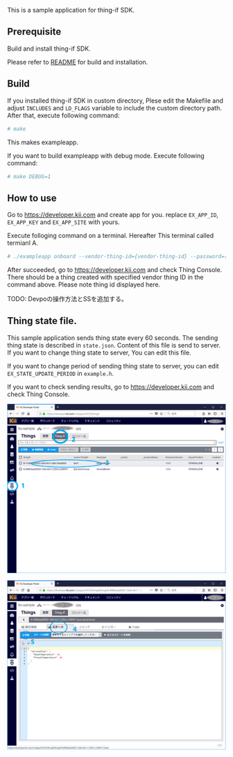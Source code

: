 This is a sample application for thing-if SDK.

## Prerequisite

Build and install thing-if SDK.

Please refer to [README](../README.mkd) for build and installation.

## Build

If you installed thing-if SDK in custom directory,
Plese edit the Makefile and adjust `INCLUDES` and `LD_FLAGS` variable
to include the custom directory path.
After that, execute following command:

```sh
# make
```

This makes exampleapp.

If you want to build exampleapp with debug mode. Execute following
command:

```sh
# make DEBUG=1
```

## How to use
Go to https://developer.kii.com and create app for you.
replace `EX_APP_ID`, `EX_APP_KEY` and `EX_APP_SITE` with yours.


Execute folloging command on a terminal. Hereafter This terminal
called termianl A.

```sh
# ./exampleapp onboard --vendor-thing-id={vendor-thing-id} --password={password}
```

After succeeded, go to https://developer.kii.com and check Thing Console.
There should be a thing created with specified vendor thing ID in the command above.
Please note thing id displayed here.

TODO: Devpoの操作方法とSSを追加する。

## Thing state file.

This sample application sends thing state every 60 seconds. The
sending thing state is described in `state.json`. Content
of this file is send to server. If you want to change thing state to
server, You can edit this file.

If you want to change period of sending thing state to server, you can
edit `EX_STATE_UPDATE_PERIOD` in `example.h`.

If you want to check sending results, go to https://developer.kii.com and check Thing Console.

![ScreenShot - 1](./images/select_thing.png)

![ScreenShot - 2](./images/check_state.png)
